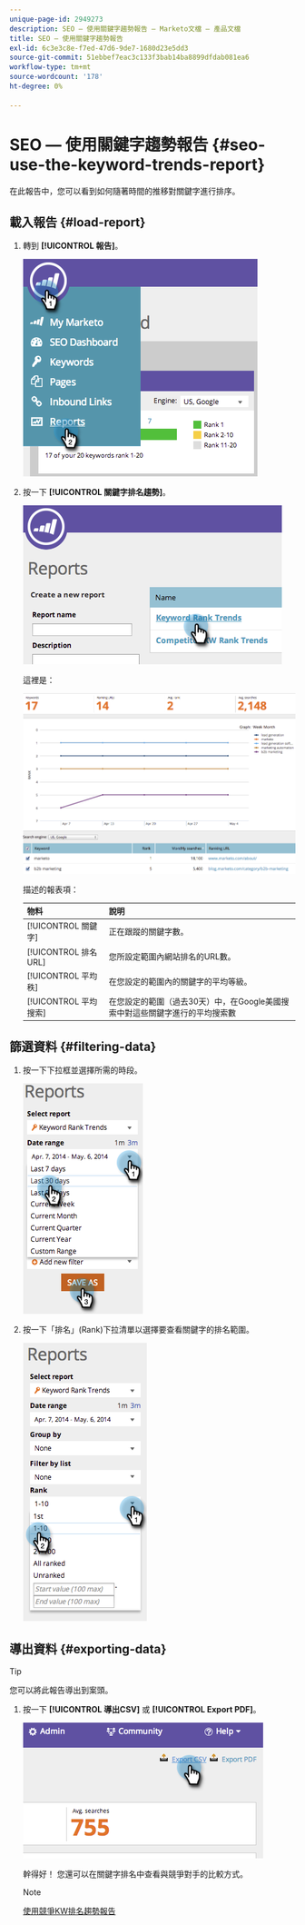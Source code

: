 ```yaml
---
unique-page-id: 2949273
description: SEO — 使用關鍵字趨勢報告 — Marketo文檔 — 產品文檔
title: SEO — 使用關鍵字趨勢報告
exl-id: 6c3e3c8e-f7ed-47d6-9de7-1680d23e5dd3
source-git-commit: 51ebbef7eac3c133f3bab14ba8899dfdab081ea6
workflow-type: tm+mt
source-wordcount: '178'
ht-degree: 0%

---
```


# SEO — 使用關鍵字趨勢報告 {#seo-use-the-keyword-trends-report}

在此報告中，您可以看到如何隨著時間的推移對關鍵字進行排序。

## 載入報告 {#load-report}

1. 轉到 **[!UICONTROL 報告]**。

   ![](assets/image2014-9-18-14-3a12-3a18.png)

1. 按一下 **[!UICONTROL 關鍵字排名趨勢]**。

   ![](assets/image2014-9-18-14-3a13-3a14.png)

   這裡是：

   ![](assets/image2014-9-18-14-3a13-3a22.png)

   描述的報表項：

   | 物料 | 說明 |
   |---|---|
   | [!UICONTROL 關鍵字] | 正在跟蹤的關鍵字數。 |
   | [!UICONTROL 排名URL] | 您所設定範圍內網站排名的URL數。 |
   | [!UICONTROL 平均 秩] | 在您設定的範圍內的關鍵字的平均等級。 |
   | [!UICONTROL 平均 搜索] | 在您設定的範圍（過去30天）中，在Google美國搜索中對這些關鍵字進行的平均搜索數 |

## 篩選資料 {#filtering-data}

1. 按一下下拉框並選擇所需的時段。

   ![](assets/image2014-9-18-14-3a13-3a40.png)

1. 按一下「排名」(Rank)下拉清單以選擇要查看關鍵字的排名範圍。

   ![](assets/image2014-9-18-14-3a13-3a57.png)

## 導出資料 {#exporting-data}

>[!TIP]
>
>您可以將此報告導出到案頭。

1. 按一下 **[!UICONTROL 導出CSV]** 或 **[!UICONTROL Export PDF]**。

   ![](assets/image2014-9-18-14-3a14-3a46.png)

   幹得好！ 您還可以在關鍵字排名中查看與競爭對手的比較方式。

   >[!NOTE]
   >
   >[使用競爭KW排名趨勢報告](/help/marketo/product-docs/additional-apps/seo/reports/seo-use-the-competitor-kw-trends-report.md)
